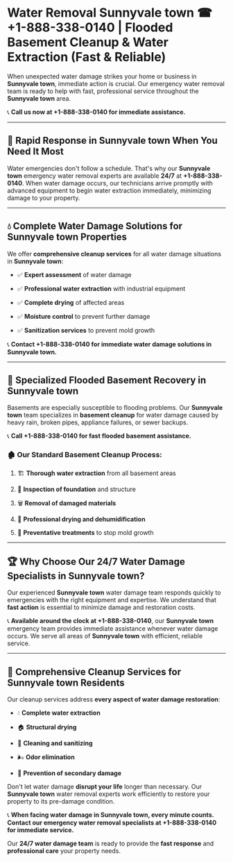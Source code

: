 # Water Removal Sunnyvale town ☎ +1-888-338-0140 | Flooded Basement Cleanup & Water Extraction (Fast & Reliable)

When unexpected water damage strikes your home or business in **Sunnyvale town**, immediate action is crucial. Our emergency water removal team is ready to help with fast, professional service throughout the **Sunnyvale town** area. 

📞 **Call us now at +1-888-338-0140 for immediate assistance.**
---
## 🚀 Rapid Response in Sunnyvale town When You Need It Most
Water emergencies don't follow a schedule. That's why our **Sunnyvale town** emergency water removal experts are available **24/7** at **+1-888-338-0140**. When water damage occurs, our technicians arrive promptly with advanced equipment to begin water extraction immediately, minimizing damage to your property.
---
## 💧 Complete Water Damage Solutions for Sunnyvale town Properties
We offer **comprehensive cleanup services** for all water damage situations in **Sunnyvale town**:
- ✅ **Expert assessment** of water damage  
- ✅ **Professional water extraction** with industrial equipment  
- ✅ **Complete drying** of affected areas  
- ✅ **Moisture control** to prevent further damage  
- ✅ **Sanitization services** to prevent mold growth  
📞 **Contact +1-888-338-0140 for immediate water damage solutions in Sunnyvale town.**
---
## 🌊 Specialized Flooded Basement Recovery in Sunnyvale town
Basements are especially susceptible to flooding problems. Our **Sunnyvale town** team specializes in **basement cleanup** for water damage caused by heavy rain, broken pipes, appliance failures, or sewer backups. 
📞 **Call +1-888-338-0140 for fast flooded basement assistance.**
### 🏚️ Our Standard Basement Cleanup Process:
1. 🏗️ **Thorough water extraction** from all basement areas  
2. 🔎 **Inspection of foundation** and structure  
3. 🗑️ **Removal of damaged materials**  
4. 💨 **Professional drying and dehumidification**  
5. 🚫 **Preventative treatments** to stop mold growth  
---
## 🏆 Why Choose Our 24/7 Water Damage Specialists in Sunnyvale town?
Our experienced **Sunnyvale town** water damage team responds quickly to emergencies with the right equipment and expertise. We understand that **fast action** is essential to minimize damage and restoration costs.
📞 **Available around the clock at +1-888-338-0140**, our **Sunnyvale town** emergency team provides immediate assistance whenever water damage occurs. We serve all areas of **Sunnyvale town** with efficient, reliable service.
---
## 🧹 Comprehensive Cleanup Services for Sunnyvale town Residents
Our cleanup services address **every aspect of water damage restoration**:
- 💧 **Complete water extraction**  
- 🏠 **Structural drying**  
- 🧼 **Cleaning and sanitizing**  
- 🌬️ **Odor elimination**  
- 🚫 **Prevention of secondary damage**  
Don't let water damage **disrupt your life** longer than necessary. Our **Sunnyvale town** water removal experts work efficiently to restore your property to its pre-damage condition.
📞 **When facing water damage in Sunnyvale town, every minute counts. Contact our emergency water removal specialists at +1-888-338-0140 for immediate service.**
Our **24/7 water damage team** is ready to provide the **fast response** and **professional care** your property needs.
